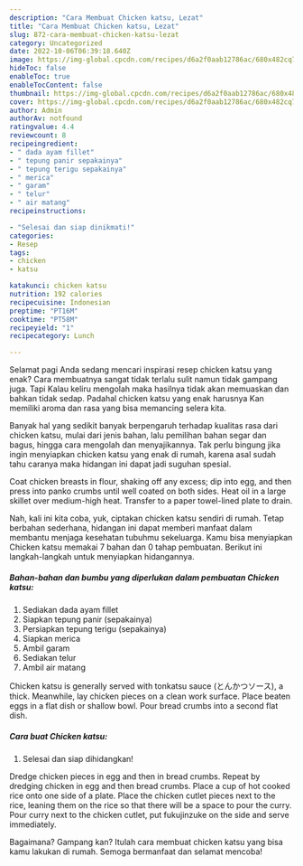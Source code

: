 ```yaml
---
description: "Cara Membuat Chicken katsu, Lezat"
title: "Cara Membuat Chicken katsu, Lezat"
slug: 872-cara-membuat-chicken-katsu-lezat
category: Uncategorized
date: 2022-10-06T06:39:18.640Z
image: https://img-global.cpcdn.com/recipes/d6a2f0aab12786ac/680x482cq70/chicken-katsu-foto-resep-utama.jpg
hideToc: false
enableToc: true
enableTocContent: false
thumbnail: https://img-global.cpcdn.com/recipes/d6a2f0aab12786ac/680x482cq70/chicken-katsu-foto-resep-utama.jpg
cover: https://img-global.cpcdn.com/recipes/d6a2f0aab12786ac/680x482cq70/chicken-katsu-foto-resep-utama.jpg
author: Admin
authorAv: notfound
ratingvalue: 4.4
reviewcount: 8
recipeingredient:
- " dada ayam fillet"
- " tepung panir sepakainya"
- " tepung terigu sepakainya"
- " merica"
- " garam"
- " telur"
- " air matang"
recipeinstructions:

- "Selesai dan siap dinikmati!"
categories:
- Resep
tags:
- chicken
- katsu

katakunci: chicken katsu 
nutrition: 192 calories
recipecuisine: Indonesian
preptime: "PT16M"
cooktime: "PT58M"
recipeyield: "1"
recipecategory: Lunch

---
```



Selamat pagi Anda sedang mencari inspirasi resep chicken katsu yang enak? Cara membuatnya sangat tidak terlalu sulit namun tidak gampang juga. Tapi Kalau keliru mengolah maka hasilnya tidak akan memuaskan dan bahkan tidak sedap. Padahal chicken katsu yang enak harusnya Kan memiliki aroma dan rasa yang bisa memancing selera kita.


Banyak hal yang sedikit banyak berpengaruh terhadap kualitas rasa dari chicken katsu, mulai dari jenis bahan, lalu pemilihan bahan segar dan bagus, hingga cara mengolah dan menyajikannya. Tak perlu bingung jika ingin menyiapkan chicken katsu yang enak di rumah, karena asal sudah tahu caranya maka hidangan ini dapat jadi suguhan spesial.

Coat chicken breasts in flour, shaking off any excess; dip into egg, and then press into panko crumbs until well coated on both sides. Heat oil in a large skillet over medium-high heat. Transfer to a paper towel-lined plate to drain.


Nah, kali ini kita coba, yuk, ciptakan chicken katsu sendiri di rumah. Tetap berbahan sederhana, hidangan ini dapat memberi manfaat dalam membantu menjaga kesehatan tubuhmu sekeluarga. Kamu bisa menyiapkan Chicken katsu memakai 7 bahan dan 0 tahap pembuatan. Berikut ini langkah-langkah untuk menyiapkan hidangannya.

<!--inarticleads1-->

##### Bahan-bahan dan bumbu yang diperlukan dalam pembuatan Chicken katsu:

1. Sediakan  dada ayam fillet
1. Siapkan  tepung panir (sepakainya)
1. Persiapkan  tepung terigu (sepakainya)
1. Siapkan  merica
1. Ambil  garam
1. Sediakan  telur
1. Ambil  air matang


Chicken katsu is generally served with tonkatsu sauce (とんかつソース), a thick. Meanwhile, lay chicken pieces on a clean work surface. Place beaten eggs in a flat dish or shallow bowl. Pour bread crumbs into a second flat dish. 

<!--inarticleads2-->

##### Cara buat Chicken katsu:


1. Selesai dan siap dihidangkan!

Dredge chicken pieces in egg and then in bread crumbs. Repeat by dredging chicken in egg and then bread crumbs. Place a cup of hot cooked rice onto one side of a plate. Place the chicken cutlet pieces next to the rice, leaning them on the rice so that there will be a space to pour the curry. Pour curry next to the chicken cutlet, put fukujinzuke on the side and serve immediately. 

Bagaimana? Gampang kan? Itulah cara membuat chicken katsu yang bisa kamu lakukan di rumah. Semoga bermanfaat dan selamat mencoba!
